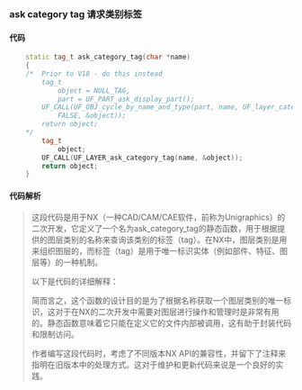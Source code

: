 ### ask category tag 请求类别标签

#### 代码

```cpp
    static tag_t ask_category_tag(char *name)  
    {  
    /*  Prior to V18 - do this instead  
        tag_t  
            object = NULL_TAG,  
            part = UF_PART_ask_display_part();  
        UF_CALL(UF_OBJ_cycle_by_name_and_type(part, name, UF_layer_category_type,  
            FALSE, &object));  
        return object;  
    */  
        tag_t  
            object;  
        UF_CALL(UF_LAYER_ask_category_tag(name, &object));  
        return object;  
    }

```

#### 代码解析

> 这段代码是用于NX（一种CAD/CAM/CAE软件，前称为Unigraphics）的二次开发，它定义了一个名为ask_category_tag的静态函数，用于根据提供的图层类别的名称来查询该类别的标签（tag）。在NX中，图层类别是用来组织图层的，而标签（tag）是用于唯一标识实体（例如部件、特征、图层等）的一种机制。
>
> 以下是代码的详细解释：
>
> 简而言之，这个函数的设计目的是为了根据名称获取一个图层类别的唯一标识，这对于在NX的二次开发中需要对图层进行操作和管理时是非常有用的。静态函数意味着它只能在定义它的文件内部被调用，这有助于封装代码和限制访问。
>
> 作者编写这段代码时，考虑了不同版本NX API的兼容性，并留下了注释来指明在旧版本中的处理方式。这对于维护和更新代码来说是一个良好的实践。
>
